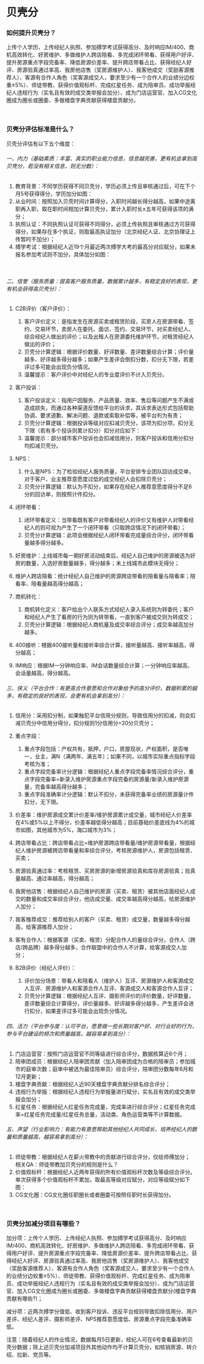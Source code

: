 # 贝壳分

### 如何提升贝壳分？

上传个人学历、上传经纪人执照、参加搏学考试获得高分、及时响应IM/400、商机高效转化、好房维护、多做维护人跨店陪看、多完成闭环带看、获得用户好评、提升房源重点字段完备率、降低房源价差率、提升跨店带看占比、获得经纪人好评、房源验真通过率高、我房他店售（奖房源维护人）、我客他成交（奖励客源推荐人）、客源有合作人角色（奖客源成交人，要求至少有一个合作人的业绩分边权重≥5%）、师徒带教、获得价值观标杆、完成红星任务、成为陪审员、成功举报经纪人违规行为（实名且有效的成交类举报会加分）、成为门店运营官、加入CG文化圈成为圈长或圈委、多做楼盘字典贡献获得楼盘贡献分。

‍

### 贝壳分评估标准是什么？

贝壳分评估有以下五个维度：

###### 一、内力（基础素质：丰富、真实的职业能力信息，信息越完善，更有机会拿到高贝壳分，若没有相关信息，则无分数）：

1. 教育背景：不同学历获得不同贝壳分，学历必须上传且审核通过后，可在下个月5号获得得分，学历加分如图：
2. 从业时间：按照加入贝壳时间计算得分，入职时间越长得分越高，如果中途离职再入职，取在职时间相加计算贝壳分，累计入职时长≥五年可获得该项的满分；
3. 执照认证：不同执照认证可获得不同得分，必须上传执照且审核通过方可获得得分，如果存在多个执证，则取最高执证加分（北京经纪人证、北京协理证上传暂时不加分）；
4. 搏学考试：根据经纪人近19个月最近两次搏学大考的最高分对应赋分，如果未报名参加考试则不加分，具体加分如图：

‍

###### 二、信誉（服务质量：提高客户服务质量，数据累计越多，有稳定良好的表现，更有机会获得高贝壳分）：

1. C2B评价（客户评价）：

    1. 客户评价定义：是指发生在房源买卖或租赁阶段，买房人在房源带看、签约、交易环节，卖房人在委托、面访、签约、交易环节，对买卖经纪人、综合经纪人做出的评价；以及出租人在房源委托维护环节，对租赁经纪人做出的评价；
    2. 贝壳分计算逻辑：根据评价数量、好评数量、差评数量综合计算；评价量越多、好评越多得分越多；如果产生差评会倒扣分数，扣分无下限，若差评过多可能会出现负分情况。
    3. 温馨提示：客户评价中对经纪人的专业度评价不计入贝壳分。
2. 客户投诉：  

    1. 客户投诉定义：指用户因服务、产品质量、效率、售后等问题产生不满或造成损失，而通过各种渠道反馈给平台的诉求，其诉求表达形式包括帮助协调、要求道歉、解决问题、退款或索取补偿等，被平台判为有责；
    2. 贝壳分计算逻辑：根据投诉等级对应扣减贝壳分，该项为扣分项，扣分无下限（若有多个投诉则累计扣分）扣分对应如下：
    3. 温馨提示：部分城市客户投诉也会扣减信用分，则客户投诉和信用分扣分均扣减贝壳分。
3. NPS：

    1. 什么是NPS：为了检验经纪人服务质量，平台安排专业团队回访成交单，对于客户、业主推荐意愿度过低的成交经纪人会扣除贝壳分；
    2. 贝壳分计算逻辑：默认为不扣分，如果存在经纪人推荐意愿度得分不足6分的回访单，则按照计件扣分。
4. 闭环带看：

    1. 闭环带看定义：当带看既有客户对带看经纪人的评价又有维护人对带看经纪人的则可视为产生了一个闭环带看（只取跨店情况下的闭环带看）；
    2. 贝壳分计算逻辑：此项会根据经纪人闭环带看完成量综合评分，闭环带看量越多得分越多。
5. 好房维护：上线城市每一期好房活动结束后，经纪人自己维护的房源被选为好房的数量，入选好房数量越多，得分越多；未上线城市此模块无得分；
6. 维护人跨店陪看：统计经纪人自己维护的房源跨店带看的陪看量与陪看率；陪看率、陪看量越高得分越高；
7. 商机转化：  

    1. 商机转化定义：客户给出个人联系方式经纪人录入系统则为转委托；客户和经纪人产生了看房的行为则为转带看，一直到客户被成交则为转成交；
    2. 贝壳分计算逻辑：根据经纪人商机量及成交率综合评分；成交率越高加分越多。
8. 400接听：根据400接听量和接听率综合计算，接听量越高、接听率越高，得分越高；
9. IM响应：根据IM一分钟响应率、IM会话数量综合计算；一分钟响应率越高、会话量越高，得分越高。

###### 三、侠义（平台合作：有更高合作意愿和合作对象给予的高分评价，数据积累的越多，有稳定的良好的表现，会更有机会拿到高分）：

1. 信用分：采用扣分制，如果触犯平台信用分规则，导致信用分的扣减，则会扣减贝壳分中信用分得分，扣分规则1分信用分=20分贝壳分；
2. 重点字段：  

    1. 重点字段包括：产权共有，抵押，户口，房屋现状，产权面积，是否唯一，业主，满N（满两年、满五年）；如果不同，以城市实际重点指标字段考核为准；
    2. 重点字段完备率计分逻辑：根据经纪人重点字段完备率情况综合评分，重点字段完备率=新录入维护房源重点字段完备的房源量/新录入维护房源量，完备率越高得分越多；
    3. 重点字段准确率计分逻辑：默认不扣分，未获得完备率业绩的房源量计件扣分，无下限。
3. 价差率：维护房源成交累计价差率/维护房源累计成交量，城市经纪人价差率在4%或5%以上不得分，价差率越低得分越高；目前基础价差底线为4%的城市如图，其他城市为5%，海口城市为3%；
4. 跨店带看占比：跨店带看占比=维护房源跨店带看量/维护房源带看量，根据经纪人维护房源被跨店带看量和率综合评分，考核房源维护人，房源包括租赁、买卖；
5. 房源验真通过率：考核租赁、买房房源的新增房源验真和库存房源验真；验真量越高、通过率越高，得分越高；
6. 我房他店售：根据经纪人自己维护的房源（买卖、租赁）被其他店面经纪人成交的数量和成交率综合评分，他店成交量、成交率越高得分越高，给房源维护人加分；
7. 我客推荐成交：推荐给别人的客户（买卖、租赁）成交量，数量越多得分越高，给客源推荐人加分；
8. 客有合作人：根据客源（买卖、租赁）分配合作人的量综合评分，合作人（跨店/跨品牌）越多得分越多，合作联盟中的合作人不计算，给客源成交人加分；
9. B2B评价（经纪人评价）：  

    1. 评价加分场景：带看人和陪看人（维护人）互评、房源维护人和客源成交人互评、房源维护人和客源合作人互评、客源成交人和客源合作人互评；
    2. 贝壳分计算逻辑：根据经纪人互评、摄影师评价的评价数量，好评数量，差评数量综合计算得分，评价量越多、好评越多得分越多，产生差评会进行扣分，如果差评过多可能会出现负分情况。

###### 四、活力（平台参与度：认可平台，愿意做一些长期对客户好、对行业好的行为，参与平台建设的频次和质量越高，越容易拿到高分）：

1. 门店运营官：按照门店运营官不同等级进行综合评分，数据核算近6个月；
2. 陪审团成员：根据经纪人陪审团贡献（加入陪审团成为合格的陪审员；参加城市的庭审次数；庭审中被选为最佳陪审员）综合评分，陪审团分数每年6月和12月更新；
3. 楼盘字典贡献：根据经纪人近90天楼盘字典贡献分排名综合评分；
4. 违规行为举报：根据经纪人违规行为举报量进行赋分，实名且有效的成交类举报会加分；
5. 红星任务：根据经纪人红星任务完成量，完成率进行综合评分；红星任务完成率=红星任务完成量/红星任务总量，活动类、角色运营类等不计算数据。

###### 五、声望（行业影响力：有能力有意愿帮助其他经纪人共同成长，培养经纪人的数量和质量越高，越容易拿到高分）：

1. 师徒带教：根据经纪人在薪火带教中的贡献进行综合评分，仅给师傅加分；  
    相关QA：师徒带教加贝壳分的规则是什么？
2. 价值观标杆：根据经纪人近两年获得的所有价值观标杆次数及等级综合评分。单次获得多个价值观标杆不累加，取最高等级对应赋分，对应等级赋分如下图：
3. CG文化圈：CG文化圈任职圈长或者圈委可按照任职时长获得加分。

‍

### 贝壳分加减分项目有哪些？

加分项：上传个人学历、上传经纪人执照、参加搏学考试获得高分、及时响应IM/400、商机高效转化、好房维护、多做维护人跨店陪看、多完成闭环带看、获得用户好评、提升房源重点字段完备率、降低房源价差率、提升跨店带看占比、获得经纪人好评、房源验真通过率高、我房他店售（奖房源维护人）、我客他成交（奖励客源推荐人）、客源有合作人角色（奖客源成交人，要求至少有一个合作人的业绩分边权重≥5%）、师徒带教、获得价值观标杆、完成红星任务、成为陪审员、成功举报经纪人违规行为（实名且有效的成交类举报会加分）、成为门店运营官、加入CG文化圈成为圈长或圈委、多做楼盘字典贡献获得楼盘贡献分(楼盘字典贡献有哪些?)；  

减分项：近两次搏学分值低、收到客户投诉、违反平台规则导致扣除信用分、用户差评、经纪人差评、摄影师差评、NPS推荐意愿度低、房源重点字段完备准确率低。  

注意：随着经纪人的作业情况，数据每月5日更新，经纪人可在6号查看最新的贝壳分数据；除上述贝壳分加减项目外其他动作均不计算贝壳分，如核销房源、转介绍、拉新、党员等。
